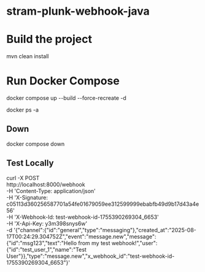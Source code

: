 # stram-plunk-webhook-java

# Build the project
mvn clean install

# Run Docker Compose
docker compose up --build --force-recreate -d

docker ps -a

## Down
docker compose down 

## Test Locally
curl -X POST \
  http://localhost:8000/webhook \
  -H 'Content-Type: application/json' \
  -H 'X-Signature: c05113d360256587701a54fe01679059ee312599999ebabfb49d9b17d43a4e56' \
  -H 'X-Webhook-Id: test-webhook-id-1755390269304_6653' \
  -H 'X-Api-Key: y3m398snys6w' \
  -d '{"channel":{"id":"general","type":"messaging"},"created_at":"2025-08-17T00:24:29.304752Z","event":"message.new","message":{"id":"msg123","text":"Hello from my test webhook!","user":{"id":"test_user_1","name":"Test User"}},"type":"message.new","x_webhook_id":"test-webhook-id-1755390269304_6653"}'


